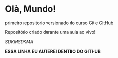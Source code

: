 # Olà, Mundo!
 primeiro repositorio versionado do curso Git e GitHub

 Repositório criado durante uma aula ao vivo!

 *SDKMSDKMA*

**ESSA LINHA EU AUTEREI DENTRO DO GITHUB**
